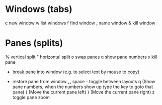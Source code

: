 
# Windows (tabs)
c  new window
w  list windows
f  find window
,  name window
&  kill window

# Panes (splits)
%  vertical split
"  horizontal split
o  swap panes
q  show pane numbers
x  kill pane
+  break pane into window (e.g. to select text by mouse to copy)
-  restore pane from window
⍽  space - toggle between layouts
q (Show pane numbers, when the numbers show up type the key to goto that pane)
{ (Move the current pane left)
} (Move the current pane right)
z toggle pane zoom

